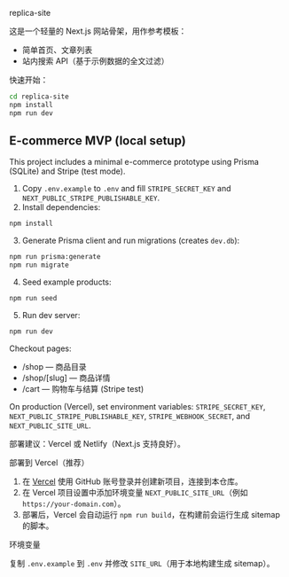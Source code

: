 replica-site

这是一个轻量的 Next.js 网站骨架，用作参考模板：
- 简单首页、文章列表
- 站内搜索 API（基于示例数据的全文过滤）

快速开始：

```bash
cd replica-site
npm install
npm run dev
```

## E-commerce MVP (local setup)

This project includes a minimal e-commerce prototype using Prisma (SQLite) and Stripe (test mode).

1. Copy `.env.example` to `.env` and fill `STRIPE_SECRET_KEY` and `NEXT_PUBLIC_STRIPE_PUBLISHABLE_KEY`.
2. Install dependencies:

```bash
npm install
```

3. Generate Prisma client and run migrations (creates `dev.db`):

```bash
npm run prisma:generate
npm run migrate
```

4. Seed example products:

```bash
npm run seed
```

5. Run dev server:

```bash
npm run dev
```

Checkout pages:
- /shop — 商品目录
- /shop/[slug] — 商品详情
- /cart — 购物车与结算 (Stripe test)

On production (Vercel), set environment variables: `STRIPE_SECRET_KEY`, `NEXT_PUBLIC_STRIPE_PUBLISHABLE_KEY`, `STRIPE_WEBHOOK_SECRET`, and `NEXT_PUBLIC_SITE_URL`.

部署建议：Vercel 或 Netlify（Next.js 支持良好）。

部署到 Vercel（推荐）

1. 在 [Vercel](https://vercel.com) 使用 GitHub 账号登录并创建新项目，连接到本仓库。
2. 在 Vercel 项目设置中添加环境变量 `NEXT_PUBLIC_SITE_URL`（例如 `https://your-domain.com`）。
3. 部署后，Vercel 会自动运行 `npm run build`，在构建前会运行生成 sitemap 的脚本。

环境变量

复制 `.env.example` 到 `.env` 并修改 `SITE_URL`（用于本地构建生成 sitemap）。
